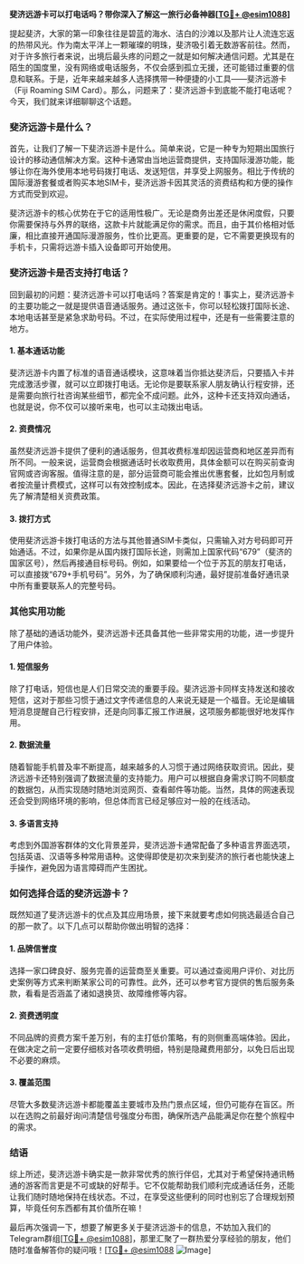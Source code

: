 **斐济远游卡可以打电话吗？带你深入了解这一旅行必备神器[[TG💪+ @esim1088](https://t.me/s/esim1088)]**

提起斐济，大家的第一印象往往是碧蓝的海水、洁白的沙滩以及那片让人流连忘返的热带风光。作为南太平洋上一颗璀璨的明珠，斐济吸引着无数游客前往。然而，对于许多旅行者来说，出境后最头疼的问题之一就是如何解决通信问题。尤其是在陌生的国度里，没有网络或电话服务，不仅会感到孤立无援，还可能错过重要的信息和联系。于是，近年来越来越多人选择携带一种便捷的小工具——斐济远游卡（Fiji Roaming SIM Card）。那么，问题来了：斐济远游卡到底能不能打电话呢？今天，我们就来详细聊聊这个话题。

### 斐济远游卡是什么？

首先，让我们了解一下斐济远游卡是什么。简单来说，它是一种专为短期出国旅行设计的移动通信解决方案。这种卡通常由当地运营商提供，支持国际漫游功能，能够让你在海外使用本地号码拨打电话、发送短信，并享受上网服务。相比于传统的国际漫游套餐或者购买本地SIM卡，斐济远游卡因其灵活的资费结构和方便的操作方式而受到欢迎。

斐济远游卡的核心优势在于它的适用性极广。无论是商务出差还是休闲度假，只要你需要保持与外界的联络，这款卡片就能满足你的需求。而且，由于其价格相对低廉，相比直接开通国际漫游服务，性价比更高。更重要的是，它不需要更换现有的手机卡，只需将远游卡插入设备即可开始使用。

### 斐济远游卡是否支持打电话？

回到最初的问题：斐济远游卡可以打电话吗？答案是肯定的！事实上，斐济远游卡的主要功能之一就是提供语音通话服务。通过这张卡，你可以轻松拨打国际长途、本地电话甚至是紧急求助号码。不过，在实际使用过程中，还是有一些需要注意的地方。

#### 1. **基本通话功能**
斐济远游卡内置了标准的语音通话模块，这意味着当你抵达斐济后，只要插入卡并完成激活步骤，就可以立即拨打电话。无论你是要联系家人朋友确认行程安排，还是需要向旅行社咨询某些细节，都完全不成问题。此外，这种卡还支持双向通话，也就是说，你不仅可以接听来电，也可以主动拨出电话。

#### 2. **资费情况**
虽然斐济远游卡提供了便利的通话服务，但其收费标准却因运营商和地区差异而有所不同。一般来说，运营商会根据通话时长收取费用，具体金额可以在购买前查询官网或咨询客服。值得注意的是，部分运营商可能会推出优惠套餐，比如包月制或者按流量计费模式，这样可以有效控制成本。因此，在选择斐济远游卡之前，建议先了解清楚相关资费政策。

#### 3. **拨打方式**
使用斐济远游卡拨打电话的方法与其他普通SIM卡类似，只需输入对方号码即可开始通话。不过，如果你是从国内拨打国际长途，则需加上国家代码“679”（斐济的国家区号），然后再接通目标号码。例如，如果要给一个位于苏瓦的朋友打电话，可以直接拨“679+手机号码”。另外，为了确保顺利沟通，最好提前准备好通讯录中所有重要联系人的完整号码。

### 其他实用功能

除了基础的通话功能外，斐济远游卡还具备其他一些非常实用的功能，进一步提升了用户体验。

#### 1. **短信服务**
除了打电话，短信也是人们日常交流的重要手段。斐济远游卡同样支持发送和接收短信，这对于那些习惯于通过文字传递信息的人来说无疑是一个福音。无论是编辑短消息提醒自己行程安排，还是向同事汇报工作进展，这项服务都能很好地发挥作用。

#### 2. **数据流量**
随着智能手机普及率不断提高，越来越多的人习惯于通过网络获取资讯。因此，斐济远游卡还特别强调了数据流量的支持能力。用户可以根据自身需求订购不同额度的数据包，从而实现随时随地浏览网页、查看邮件等功能。当然，具体的网速表现还会受到网络环境的影响，但总体而言已经足够应对一般的在线活动。

#### 3. **多语言支持**
考虑到外国游客群体的文化背景差异，斐济远游卡通常配备了多种语言界面选项，包括英语、汉语等多种常用语种。这使得即使是初次来到斐济的旅行者也能快速上手操作，避免因为语言障碍而产生困扰。

### 如何选择合适的斐济远游卡？

既然知道了斐济远游卡的优点及其应用场景，接下来就要考虑如何挑选最适合自己的那一款了。以下几点可以帮助你做出明智的选择：

#### 1. **品牌信誉度**
选择一家口碑良好、服务完善的运营商至关重要。可以通过查阅用户评价、对比历史案例等方式来判断某家公司的可靠性。此外，还可以参考官方提供的售后服务条款，看看是否涵盖了诸如退换货、故障维修等内容。

#### 2. **资费透明度**
不同品牌的资费方案千差万别，有的主打低价策略，有的则侧重高端体验。因此，在做决定之前一定要仔细核对各项收费明细，特别是隐藏费用部分，以免日后出现不必要的麻烦。

#### 3. **覆盖范围**
尽管大多数斐济远游卡都能覆盖主要城市及热门景点区域，但仍可能存在盲区。所以在选购之前最好询问清楚信号强度分布图，确保所选产品能满足你在整个旅程中的需求。

### 结语

综上所述，斐济远游卡确实是一款非常优秀的旅行伴侣，尤其对于希望保持通讯畅通的游客而言更是不可或缺的好帮手。它不仅能帮助我们顺利完成通话任务，还能让我们随时随地保持在线状态。不过，在享受这些便利的同时也别忘了合理规划预算，毕竟任何东西都有其价值所在嘛！

最后再次强调一下，想要了解更多关于斐济远游卡的信息，不妨加入我们的Telegram群组[[TG💪+ @esim1088](https://t.me/s/esim1088)]，那里汇聚了一群热爱分享经验的朋友，他们随时准备解答你的疑问哦！[[TG💪+ @esim1088](https://t.me/s/esim1088) ![Image](https://i.postimg.cc/4NQfJmqS/Snipaste-2025-05-13-00-14-12.png)]